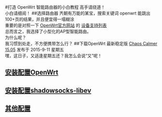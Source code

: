 #打造 OpenWrt 智能路由器的小白教程
高手请绕道！<br>
小白请细阅！
##选择路由器
兲朝有万能的某宝，搜索关键词 openwrt 能跳出100+页的结果，并且便宜得一塌糊涂<br>
重要的是对照一下 [OpenWrt官方网站](https://openwrt.org/) 的 [设备支持列表](https://wiki.openwrt.org/toh/start)<br>
总而言之，我选择了小型化的AP型智能路由。<br>
为什么呢？<br>
我习惯到处走，不方便携带怎么行？
##下载OpenWrt
最新稳定版 [Chaos Calmer 15.05](https://downloads.openwrt.org/chaos_calmer/15.05/)   发布于 2015-9-11 星期五<br>
嘿，这日子，又适逢星期五还？我怎么会说“又”呢！
## [安装配置OpenWrt](README01.md)
## [安装配置shadowsocks-libev](README02.md)
## [其他配置](README03.md)

